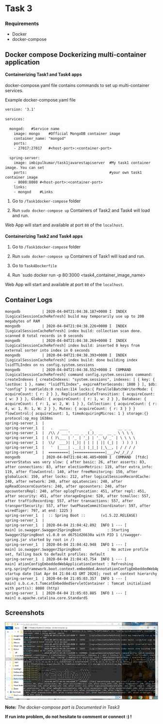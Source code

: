 # Task 3

### Requirements

- Docker
- docker-compose

## Docker compose Dockerizing multi-container application

#### Containerizing Task1 and Task4 apps

docker-compose.yaml file contains commands to set up multi-container services.

Example docker-compose.yaml file

```
version: '3.1'

services:

  mongod:	#Service name
    image: mongo	#Official MongoDB container image
    container_name: "mongod"
    ports:
    - 27017:27017	#<host-port>:<container-port>

  spring-server:
    image: imbipulkumar/task1javarestapiserver	#My task1 container image. You can set
    ports:                                      #your own task1 container image
    - 8080:8080	#<host-port>:<container-port>
    links:
    - mongod	#Links
```

1. Go to `/Task1docker-compose` folder

2. Run `sudo docker-compose up`
Containers of Task2 and Task4 will load and run.

Web App will start and available at port `80` of the `localhost`.

#### Containerizing Task2 and Task4 apps

1. Go to `/Task1docker-compose` folder

2. Run `sudo docker-compose up`
Containers of Task1 will load and run.

3. Go to `Task4Dockerfile`

4. Run `sudo docker run -p 80:3000 <task4_container_image_name>

Web App will start and available at port `80` of the `localhost`.

## Container Logs

```
mongodb          | 2020-04-04T21:04:38.187+0000 I  INDEX    [LogicalSessionCacheRefresh] build may temporarily use up to 200 megabytes of RAM
mongodb          | 2020-04-04T21:04:38.226+0000 I  INDEX    [LogicalSessionCacheRefresh] index build: collection scan done. scanned 0 total records in 0 seconds
mongodb          | 2020-04-04T21:04:38.269+0000 I  INDEX    [LogicalSessionCacheRefresh] index build: inserted 0 keys from external sorter into index in 0 seconds
mongodb          | 2020-04-04T21:04:38.393+0000 I  INDEX    [LogicalSessionCacheRefresh] index build: done building index lsidTTLIndex on ns config.system.sessions
mongodb          | 2020-04-04T21:04:38.552+0000 I  COMMAND  [LogicalSessionCacheRefresh] command config.system.sessions command: createIndexes { createIndexes: "system.sessions", indexes: [ { key: { lastUse: 1 }, name: "lsidTTLIndex", expireAfterSeconds: 1800 } ], $db: "config" } numYields:0 reslen:114 locks:{ ParallelBatchWriterMode: { acquireCount: { r: 2 } }, ReplicationStateTransition: { acquireCount: { w: 3 } }, Global: { acquireCount: { r: 1, w: 2 } }, Database: { acquireCount: { r: 1, w: 2, W: 1 } }, Collection: { acquireCount: { r: 4, w: 1, R: 1, W: 2 } }, Mutex: { acquireCount: { r: 3 } } } flowControl:{ acquireCount: 1, timeAcquiringMicros: 1 } storage:{} protocol:op_msg 1638ms
spring-server_1  |
spring-server_1  |   .   ____          _            __ _ _
spring-server_1  |  /\\ / ___'_ __ _ _(_)_ __  __ _ \ \ \ \
spring-server_1  | ( ( )\___ | '_ | '_| | '_ \/ _` | \ \ \ \
spring-server_1  |  \\/  ___)| |_)| | | | | || (_| |  ) ) ) )
spring-server_1  |   '  |____| .__|_| |_|_| |_\__, | / / / /
spring-server_1  |  =========|_|==============|___/=/_/_/_/
mongodb          | 2020-04-04T21:04:46.405+0000 I  COMMAND  [ftdc] serverStatus was very slow: { after basic: 26, after asserts: 83, after connections: 83, after electionMetrics: 119, after extra_info: 119, after flowControl: 140, after freeMonitoring: 150, after globalLock: 150, after locks: 212, after logicalSessionRecordCache: 240, after network: 240, after opLatencies: 240, after opReadConcernCounters: 240, after opcounters: 240, after opcountersRepl: 240, after oplogTruncation: 451, after repl: 451, after security: 451, after storageEngine: 520, after tcmalloc: 557, after trafficRecording: 557, after transactions: 557, after transportSecurity: 557, after twoPhaseCommitCoordinator: 597, after wiredTiger: 797, at end: 1225 }
spring-server_1  |  :: Spring Boot ::       (v1.5.22.RELEASE)
spring-server_1  |
spring-server_1  | 2020-04-04 21:04:42.892  INFO 1 --- [           main] io.swagger.Swagger2SpringBoot            : Starting Swagger2SpringBoot v1.0.0 on d6751d26630a with PID 1 (/swagger-spring.jar started by root in /)
spring-server_1  | 2020-04-04 21:04:42.948  INFO 1 --- [           main] io.swagger.Swagger2SpringBoot            : No active profile set, falling back to default profiles: default
spring-server_1  | 2020-04-04 21:04:43.754  INFO 1 --- [           main] ationConfigEmbeddedWebApplicationContext : Refreshing org.springframework.boot.context.embedded.AnnotationConfigEmbeddedWebApplicationContext@6e5e91e4: startup date [Sat Apr 04 21:04:43 GMT 2020]; root of context hierarchy
spring-server_1  | 2020-04-04 21:05:03.357  INFO 1 --- [           main] s.b.c.e.t.TomcatEmbeddedServletContainer : Tomcat initialized with port(s): 8080 (http)
spring-server_1  | 2020-04-04 21:05:03.885  INFO 1 --- [           main] o.apache.catalina.core.StandardS
```
## Screenshots

![DockerServExcAndLogs](/screenshots/task3dockerServExcAndLogs.PNG)

**Note:** *The docker-compose part is Documented in Task3*

**If run into problem, do not hesitate to comment or connect :) !**